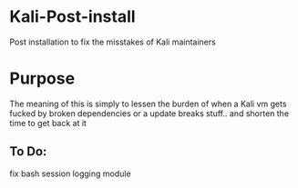 # Kali-Post-install
Post installation to fix the misstakes of Kali maintainers

# Purpose
The meaning of this is simply to lessen the burden of when a Kali vm gets fucked by broken dependencies or a update breaks stuff.. and shorten the time to get back at it


##
To Do:
----
fix bash session logging module
